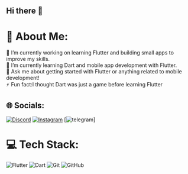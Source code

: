 ## Hi there 👋

# 💫 About Me:
🔭 I’m currently working on learning Flutter and building small apps to improve my skills.  <br>🌱 I’m currently learning Dart and mobile app development with Flutter.  <br>💬 Ask me about getting started with Flutter or anything related to mobile development!  <br>⚡ Fun fact:I thought Dart was just a game before learning Flutter


## 🌐 Socials:
[![Discord](https://img.shields.io/badge/Discord-%237289DA.svg?logo=discord&logoColor=white)](https://discord.gg/hossein_pg) [![Instagram](https://img.shields.io/badge/Instagram-%23E4405F.svg?logo=Instagram&logoColor=white)](https://instagram.com/hoss.einabdollahi) [![telegram]([https://img.shields.io/badge/-Stackoverflow-FE7A16?logo=stack-overflow&logoColor=white](https://stackoverflow.com/users/https://www.linkedin.com/in/hossein-abdolahi-07b2b3317/))]

# 💻 Tech Stack:
![Flutter](https://img.shields.io/badge/Flutter-%2302569B.svg?style=for-the-badge&logo=Flutter&logoColor=white) ![Dart](https://img.shields.io/badge/dart-%230175C2.svg?style=for-the-badge&logo=dart&logoColor=white) ![Git](https://img.shields.io/badge/git-%23F05033.svg?style=for-the-badge&logo=git&logoColor=white) ![GitHub](https://img.shields.io/badge/github-%23121011.svg?style=for-the-badge&logo=github&logoColor=white)
